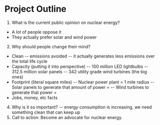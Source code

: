 # Project Outline
1. What is the current public opinion on nuclear energy?
- A lot of people oppose it
- They actually prefer solar and wind power
2. Why should people change their mind?
- Clean
-- emissions avoided 
-- it actually generates less emissions over the total life cycle
- Capacity (putting it into perspective)
-- 100 million LED lightbulbs 
-- 312.5 million solar panels
-- 342 utility grade wind turbines (the big ones)
- Footprint (literal square miles)
-- Nuclear power plant = 1 mile radius
-- Solar panels to generate that amount of power = 
-- Wind turbines to generate that power = 
- Jobs, money, etc facts
4. Why is it so important?
-- energy consumption is increasing, we need something clean that can keep up
5. Call to action: Become an advocate for nuclear energy. 

